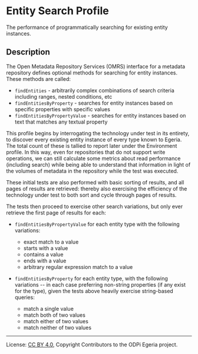 <!-- SPDX-License-Identifier: CC-BY-4.0 -->
<!-- Copyright Contributors to the ODPi Egeria project. -->

# Entity Search Profile

The performance of programmatically searching for existing entity instances.

## Description

The Open Metadata Repository Services (OMRS) interface for a metadata
repository defines optional methods for searching for entity instances.  These methods are called:

- `findEntities` - arbitrarily complex combinations of search criteria including ranges, nested conditions, etc
- `findEntitiesByProperty` - searches for entity instances based on specific properties with specific values
- `findEntitiesByPropertyValue` - searches for entity instances based on text that matches any textual property

This profile begins by interrogating the technology under test in its entirety, to discover every existing entity
instance of every type known to Egeria. The total count of these is tallied to report later under the Environment
profile. In this way, even for repositories that do not support write operations, we can still calculate some metrics
about read performance (including search) while being able to understand that information in light of the volumes of
metadata in the repository while the test was executed.

These initial tests are also performed with basic sorting of results, and all pages of results are retrieved: thereby
also exercising the efficiency of the technology under test to both sort and cycle through pages of results.

The tests then proceed to exercise other search variations, but only ever retrieve the first page of results
for each:

- `findEntitiesByPropertyValue` for each entity type with the following variations:
    - exact match to a value
    - starts with a value
    - contains a value
    - ends with a value
    - arbitrary regular expression match to a value

- `findEntitiesByProperty` for each entity type, with the following variations -- in each case preferring non-string
  properties (if any exist for the type), given the tests above heavily exercise string-based queries:
    - match a single value
    - match both of two values
    - match either of two values
    - match neither of two values

----
License: [CC BY 4.0](https://creativecommons.org/licenses/by/4.0/),
Copyright Contributors to the ODPi Egeria project.